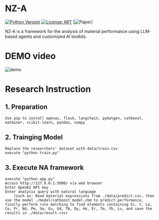 # NZ-A

[![Python Version](https://img.shields.io/badge/python-3.12-orange)](https://www.python.org/)
[![License: MIT](https://img.shields.io/badge/License-Apache--2.0-blue)](https://opensource.org/licenses/Apache-2.0)
[![Paper](https://img.shields.io/badge/Paper-green)]


NZ-A is a framework for the analysis of material performance using LLM-based agents and customized AI toolkits.

# DEMO video
![demo](https://github.com/user-attachments/assets/967f84b5-8787-45e8-9064-d66169120fae)

# Research Instruction
## 1. Preparation
    Use pip to install openai, flask, langchain, pymatgen, catboost, matminer, scikit-learn, pandas, numpy
## 2. Trainging Model
    Replace the researchers' dataset with data/train.csv
    execute "python train.py"
## 3. Execute NA framework
    execute "python app.py" 
    Access http://127.0.0.1:5000/ via web browser
    Enter OpenAI API key
    Enter analysis query with natural language 
        (such as: Read material expressions from ./data/predict.csv, then use the model ./model/catboost_model.cbm to predict performance, finally perform rule matching to find elements containing Sc, Y, La, Ce, Pr, Nd, Pm, Sm, Eu, Gd, Tb, Dy, Ho, Er, Tm, Yb, Lu, and save the results in ./data/result.csv)
